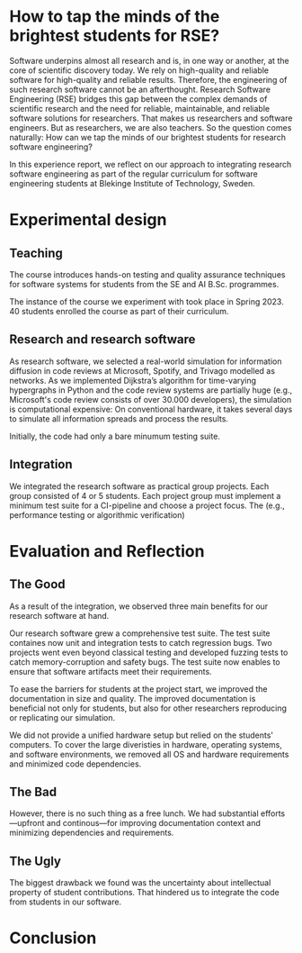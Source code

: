 # How to tap the minds of the brightest students for RSE?

Software underpins almost all research and is, in one way or another, at the core of scientific discovery today. We rely on high-quality and reliable software for high-quality and reliable results. Therefore, the engineering of such research software cannot be an afterthought. Research Software Engineering (RSE) bridges this gap between the complex demands of scientific research and the need for reliable, maintainable, and reliable software solutions for researchers. That makes us researchers and software engineers. 
But as researchers, we are also teachers. So the question comes naturally: How can we tap the minds of our brightest students for research software engineering?

In this experience report, we reflect on our approach to integrating research software engineering as part of the regular curriculum for software engineering students at Blekinge Institute of Technology, Sweden. 


# Experimental design

## Teaching

The course introduces hands-on testing and quality assurance techniques for software systems for students from the SE and AI B.Sc. programmes. 

The instance of the course we experiment with took place in Spring 2023. 40 students enrolled the course as part of their curriculum. 

## Research and research software

As research software, we selected a real-world simulation for information diffusion in code reviews at Microsoft, Spotify, and Trivago modelled as networks. As we implemented Dijkstra’s algorithm for time-varying hypergraphs in Python and the code review systems are partially huge (e.g., Microsoft's code review consists of over 30.000 developers), the simulation is computational expensive: On conventional hardware, it takes several days to simulate all information spreads and process the results. 

Initially, the code had only a bare minumum testing suite. 

## Integration

We integrated the research software as practical group projects. Each group consisted of 4 or 5 students. Each project group must implement a minimum test suite for a CI-pipeline and choose a project focus. The  (e.g., performance testing or algorithmic verification)

# Evaluation and Reflection

## The Good

As a result of the integration, we observed three main benefits for our research software at hand. 

Our research software grew a comprehensive test suite. The test suite containes now unit and integration tests to catch regression bugs. Two projects went even beyond classical testing and developed fuzzing tests to catch memory-corruption and safety bugs. The test suite now enables to ensure that software artifacts meet their requirements. <!---andi das geht bestimmt besser oder?-->

To ease the barriers for students at the project start, we improved the documentation in size and quality. The improved documentation is beneficial not only for students, but also for other researchers reproducing or replicating our simulation. <!---andi schreibt was über warum docu gut ist--->

We did not provide a unified hardware setup but relied on the students' computers. To cover the large diveristies in hardware, operating systems, and software environments, we removed all OS and hardware requirements and minimized code dependencies. <!---andi schreibt was über warum weniger dependencies besser ist-->

## The Bad

However, there is no such thing as a free lunch. We had substantial efforts—upfront and continous—for improving documentation context and minimizing dependencies and requirements. 

## The Ugly

The biggest drawback we found was the uncertainty about intellectual property of student contributions. That hindered us to integrate the code from students in our software.

# Conclusion


